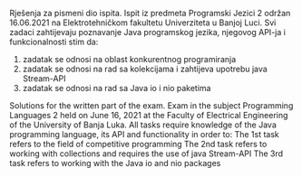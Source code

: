 Rješenja za pismeni dio ispita. Ispit iz predmeta Programski Jezici 2 održan 16.06.2021 na Elektrotehničkom fakultetu Univerziteta u Banjoj Luci.
Svi zadaci zahtijevaju poznavanje Java programskog jezika, njegovog API-ja i funkcionalnosti stim da:
1. zadatak se odnosi na oblast konkurentnog programiranja
2. zadatak se odnosi na rad sa kolekcijama i zahtijeva upotrebu java Stream-API
3. zadatak se odnosi na rad sa Java io i nio paketima


Solutions for the written part of the exam. Exam in the subject Programming Languages ​​2 held on June 16, 2021 at the Faculty of Electrical Engineering of the University of Banja Luka.
All tasks require knowledge of the Java programming language, its API and functionality in order to:
The 1st task refers to the field of competitive programming
The 2nd task refers to working with collections and requires the use of java Stream-API
The 3rd task refers to working with the Java io and nio packages 
